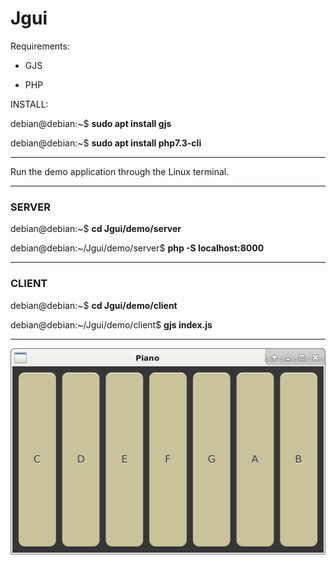 # Jgui

Requirements:

- GJS

- PHP

INSTALL:

debian@debian:~$ **sudo apt install gjs**

debian@debian:~$ **sudo apt install php7.3-cli**

---

Run the demo application through the Linux terminal.

---

### SERVER

debian@debian:~$ **cd Jgui/demo/server**

debian@debian:~/Jgui/demo/server$ **php -S localhost:8000**

---

### CLIENT

debian@debian:~$ **cd Jgui/demo/client**

debian@debian:~/Jgui/demo/client$ **gjs index.js**

---

![ScreenShot](https://raw.githubusercontent.com/Sambrax/Jgui/main/screenshot.png)
